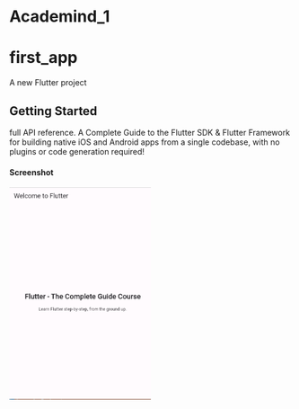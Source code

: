 # Academind_1
# first_app

A new Flutter project 

## Getting Started
full API reference.
A Complete Guide to the Flutter SDK & Flutter Framework for building native iOS and Android apps
from a single codebase, with no plugins or code generation required!
<h4>Screenshot</h4>
<img src="https://github.com/felexkuria/Academind_1/blob/main/first_app/image%20(6).png"  width="50%" height="50%"align="middle" >
